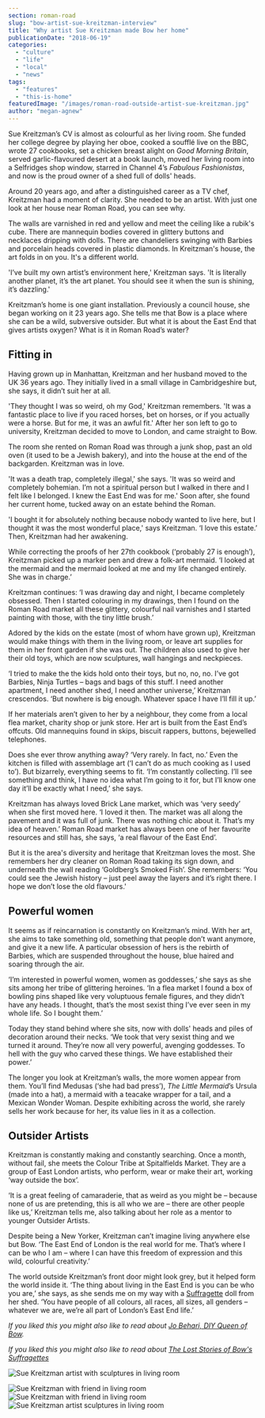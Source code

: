 ```yaml
---
section: roman-road
slug: "bow-artist-sue-kreitzman-interview"
title: "Why artist Sue Kreitzman made Bow her home"
publicationDate: "2018-06-19"
categories: 
  - "culture"
  - "life"
  - "local"
  - "news"
tags: 
  - "features"
  - "this-is-home"
featuredImage: "/images/roman-road-outside-artist-sue-kreitzman.jpg"
author: "megan-agnew"
---
```


Sue Kreitzman’s CV is almost as colourful as her living room. She funded her college degree by playing her oboe, cooked a soufflé live on the BBC, wrote 27 cookbooks, set a chicken breast alight on _Good Morning Britain_, served garlic-flavoured desert at a book launch, moved her living room into a Selfridges shop window, starred in Channel 4’s _Fabulous Fashionistas_, and now is the proud owner of a shed full of dolls' heads.

Around 20 years ago, and after a distinguished career as a TV chef, Kreitzman had a moment of clarity. She needed to be an artist. With just one look at her house near Roman Road, you can see why.

The walls are varnished in red and yellow and meet the ceiling like a rubik's cube. There are mannequin bodies covered in glittery buttons and necklaces dripping with dolls. There are chandeliers swinging with Barbies and porcelain heads covered in plastic diamonds. In Kreitzman's house, the art folds in on you. It's a different world.

'I’ve built my own artist’s environment here,' Kreitzman says. 'It is literally another planet, it’s the art planet. You should see it when the sun is shining, it’s dazzling.'

Kreitzman’s home is one giant installation. Previously a council house, she began working on it 23 years ago. She tells me that Bow is a place where she can be a wild, subversive outsider. But what it is about the East End that gives artists oxygen? What is it in Roman Road’s water?

## Fitting in

Having grown up in Manhattan, Kreitzman and her husband moved to the UK 36 years ago. They initially lived in a small village in Cambridgeshire but, she says, it didn’t suit her at all.

'They thought I was so weird, oh my God,' Kreitzman remembers. 'It was a fantastic place to live if you raced horses, bet on horses, or if you actually were a horse. But for me, it was an awful fit.' After her son left to go to university, Kreitzman decided to move to London, and came straight to Bow.

The room she rented on Roman Road was through a junk shop, past an old oven (it used to be a Jewish bakery), and into the house at the end of the backgarden. Kreitzman was in love.

'It was a death trap, completely illegal,' she says. 'It was so weird and completely bohemian. I’m not a spiritual person but I walked in there and I felt like I belonged. I knew the East End was for me.' Soon after, she found her current home, tucked away on an estate behind the Roman.

'I bought it for absolutely nothing because nobody wanted to live here, but I thought it was the most wonderful place,' says Kreitzman. ‘I love this estate.’ Then, Kreitzman had her awakening.

While correcting the proofs of her 27th cookbook (‘probably 27 is enough’), Kreitzman picked up a marker pen and drew a folk-art mermaid. ‘I looked at the mermaid and the mermaid looked at me and my life changed entirely. She was in charge.’

Kreitzman continues: ‘I was drawing day and night, I became completely obsessed. Then I started colouring in my drawings, then I found on the Roman Road market all these glittery, colourful nail varnishes and I started painting with those, with the tiny little brush.’

Adored by the kids on the estate (most of whom have grown up), Kreitzman would make things with them in the living room, or leave art supplies for them in her front garden if she was out. The children also used to give her their old toys, which are now sculptures, wall hangings and neckpieces.

‘I tried to make the the kids hold onto their toys, but no, no, no. I’ve got Barbies, Ninja Turtles – bags and bags of this stuff. I need another apartment, I need another shed, I need another universe,’ Kreitzman crescendos. ‘But nowhere is big enough. Whatever space I have I’ll fill it up.’

If her materials aren’t given to her by a neighbour, they come from a local flea market, charity shop or junk store. Her art is built from the East End’s offcuts. Old mannequins found in skips, biscuit rappers, buttons, bejewelled telephones.

Does she ever throw anything away? ‘Very rarely. In fact, no.’ Even the kitchen is filled with assemblage art (‘I can’t do as much cooking as I used to’). But bizarrely, everything seems to fit. ‘I’m constantly collecting. I’ll see something and think, I have no idea what I’m going to it for, but I’ll know one day it’ll be exactly what I need,’ she says.

Kreitzman has always loved Brick Lane market, which was ‘very seedy’ when she first moved here. ‘I loved it then. The market was all along the pavement and it was full of junk. There was nothing chic about it. That’s my idea of heaven.’ Roman Road market has always been one of her favourite resources and still has, she says, ‘a real flavour of the East End’.

But it is the area's diversity and heritage that Kreitzman loves the most. She remembers her dry cleaner on Roman Road taking its sign down, and underneath the wall reading ‘Goldberg’s Smoked Fish’. She remembers: ‘You could see the Jewish history – just peel away the layers and it’s right there. I hope we don’t lose the old flavours.'

## Powerful women

It seems as if reincarnation is constantly on Kreitzman’s mind. With her art, she aims to take something old, something that people don’t want anymore, and give it a new life. A particular obsession of hers is the rebirth of Barbies, which are suspended throughout the house, blue haired and soaring through the air.

‘I’m interested in powerful women, women as goddesses,’ she says as she sits among her tribe of glittering heroines. ‘In a flea market I found a box of bowling pins shaped like very voluptuous female figures, and they didn’t have any heads. I thought, that’s the most sexist thing I’ve ever seen in my whole life. So I bought them.’

Today they stand behind where she sits, now with dolls' heads and piles of decoration around their necks. ‘We took that very sexist thing and we turned it around. They’re now all very powerful, avenging goddesses. To hell with the guy who carved these things. We have established their power.’

The longer you look at Kreitzman’s walls, the more women appear from them. You’ll find Medusas (‘she had bad press’), _The Little Mermaid_’s Ursula (made into a hat), a mermaid with a teacake wrapper for a tail, and a Mexican Wonder Woman. Despite exhibiting across the world, she rarely sells her work because for her, its value lies in it as a collection.

## Outsider Artists

Kreitzman is constantly making and constantly searching. Once a month, without fail, she meets the Colour Tribe at Spitalfields Market. They are a group of East London artists, who perform, wear or make their art, working ‘way outside the box’.

‘It is a great feeling of camaraderie, that as weird as you might be – because none of us are pretending, this is all who we are – there are other people like us,’ Kreitzman tells me, also talking about her role as a mentor to younger Outsider Artists.

Despite being a New Yorker, Kreitzman can’t imagine living anywhere else but Bow. ‘The East End of London is the real world for me. That’s where I can be who I am – where I can have this freedom of expression and this wild, colourful creativity.’

The world outside Kreitzman’s front door might look grey, but it helped form the world inside it. ‘The thing about living in the East End is you can be who you are,’ she says, as she sends me on my way with a [Suffragette](https://romanroadlondon.com/bows-suffragette-secrets-sylvia-pankhurst-east-end-suffrage/) doll from her shed. ‘You have people of all colours, all races, all sizes, all genders – whatever we are, we’re all part of London’s East End life.’

_If you liked this you might also like to read about [Jo Behari, DIY Queen of Bow](https://romanroadlondon.com/jo-behari-diy-bow/)._

_If you liked this you might also like to read about [The Lost Stories of Bow's Suffragettes](https://romanroadlondon.com/bow-suffragettes-lost-stories/)_

![Sue Kreitzman artist with sculptures in living room](/images/roman-road-outsider-artist-sure-kreitzman-2.jpg)

![Sue Kreitzman with friend in living room](/images/roman-road-outsider-artist-sure-kreitzman-3.jpg)![Sue Kreitzman with friend in living room](/images/roman-road-outsider-artist-sure-kreitzman-4.jpg) ![Sue Kreitzman artist sculptures in living room](/images/roman-road-outsider-artist-sure-kreitzman-5.jpg)
